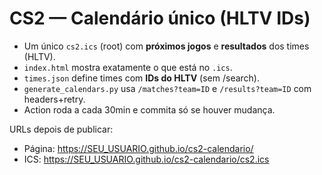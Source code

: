 # CS2 — Calendário único (HLTV IDs)
- Um único `cs2.ics` (root) com **próximos jogos** e **resultados** dos times (HLTV).
- `index.html` mostra exatamente o que está no `.ics`.
- `times.json` define times com **IDs do HLTV** (sem /search).
- `generate_calendars.py` usa `/matches?team=ID` e `/results?team=ID` com headers+retry.
- Action roda a cada 30min e commita só se houver mudança.

URLs depois de publicar:
- Página: https://SEU_USUARIO.github.io/cs2-calendario/
- ICS:    https://SEU_USUARIO.github.io/cs2-calendario/cs2.ics
